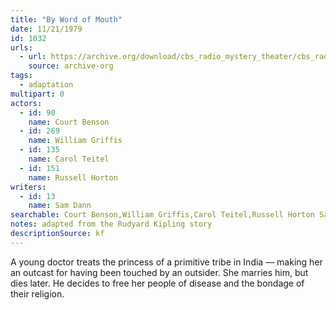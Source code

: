 ```yaml
---
title: "By Word of Mouth"
date: 11/21/1979
id: 1032
urls: 
  - url: https://archive.org/download/cbs_radio_mystery_theater/cbs_radio_mystery_theater-1001-1050.zip/cbs_radio_mystery_theater-1001-1050%2Fcbsrmt_1032_by_word_of_mouth.mp3
    source: archive-org
tags: 
  - adaptation
multipart: 0
actors:  
  - id: 90
    name: Court Benson  
  - id: 269
    name: William Griffis  
  - id: 135
    name: Carol Teitel  
  - id: 151
    name: Russell Horton
writers:  
  - id: 13
    name: Sam Dann
searchable: Court Benson,William Griffis,Carol Teitel,Russell Horton Sam Dann
notes: adapted from the Rudyard Kipling story
descriptionSource: kf
---
```

A young doctor treats the princess of a primitive tribe in India — making her an outcast for having been touched by an outsider. She marries him, but dies later. He decides to free her people of disease and the bondage of their religion.